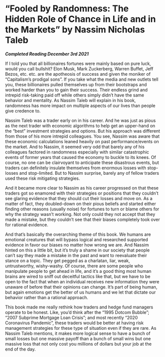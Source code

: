 # “Fooled by Randomness: The Hidden Role of Chance in Life and in the Markets” by Nassim Nicholas Taleb

***Completed Reading December 3rd 2021***

If I told you that all billionaires fortunes were mainly based on pure luck, would you call bullshit? Elon Musk, Mark Zuckerberg, Warren Buffet, Jeff Bezos, etc. etc. are the apotheosis of success and given the moniker of “Capitalism’s prodigal sons”. If you take what the media and new outlets tell you, these billionaires pulled themselves up from their bootstraps and worked harder than you to gain their success. Their endless grind and intrepid risk-taking paid off while others simply didn’t have the same behavior and mentality. As Nassim Taleb will explain in his book, randomness has more impact on multiple aspects of our lives than people give credence to.

Nassim Taleb was a trader early on in his career. And he was just as pious as the next trader with economic algorithms to help get an upper-hand on the “best” investment strategies and options. But his approach was different from those of his more intrepid colleagues. You see, Nassim was aware that these economic calculations leaned heavily on past performance/events on the market. And to Nassim, it seemed very odd that barely any of his colleagues factored in randomness especially with similar catastrophic events of former years that caused the economy to buckle to its knees. Of course, no one can be clairvoyant to anticipate these disastrous events, but traders can definitely insulate themselves from enormous losses with stop-losses and stop-limited. But to Nassim surprise, barely any of fellow traders used these risk mitigating strategies.

And it became more clear to Nassim as his career progressed on that these traders got so enamored with their strategies or positions that they couldn’t see glaring evidence that they should cut their losses and move on. As a matter of fact, they doubled-down on their pious beliefs and started either finding other reasons (usually noise) for fortunes to turn or blame others for why the strategy wasn’t working. Not only could they not accept that they made a mistake, but they couldn’t see that their biases completely took over for rational evidence.

And that’s basically the overarching theme of this book. We humans are emotional creatures that will bypass logical and researched supported evidence in favor our biases no matter how wrong we are. And Nassim hinted on this a little bit, but it’s truly a shame in our society that people can’t say they made a mistake in the past and want to reevaluate their stance on a topic. They get pegged as a charlatan, liar, weak, untrustworthy, wishy-washy. Of course, there are some people who manipulate people to get ahead in life, and it’s a good thing most human brains are wired to sniff out deceitful tactics like that, but we have to be open to the fact that when an individual receives new information they were unaware of before that their opinions can change. It’s part of being human, but again emotions get the better of us humans and we let that dictate our behavior rather than a rational approach.

This book made me really rethink how traders and hedge fund managers operate to be honest. Like, you’d think after the “1995 Dotcom Bubble”; “2007 Subprime Mortgage Loan Crisis”; and most recently “2020 Coronavirus Pandemic”, these traders would be better at having risk management strategies for these type of situation even if they are rare. As Nassim Taleb mentions, it makes more logical sense to have a bunch of small losses but one massive payoff than a bunch of small wins but one massive loss that not only cost you millions of dollars but your job at the end of the day.
